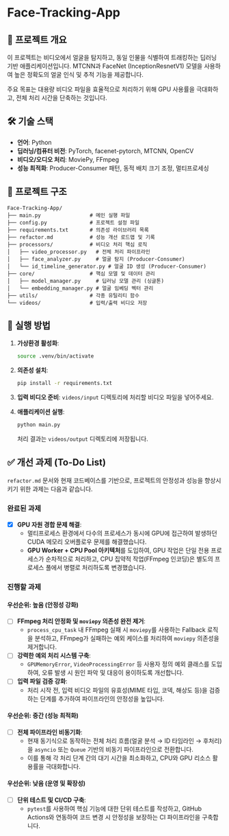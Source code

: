 # Face-Tracking-App

## 📝 프로젝트 개요

이 프로젝트는 비디오에서 얼굴을 탐지하고, 동일 인물을 식별하여 트래킹하는 딥러닝 기반 애플리케이션입니다. MTCNN과 FaceNet (InceptionResnetV1) 모델을 사용하여 높은 정확도의 얼굴 인식 및 추적 기능을 제공합니다.

주요 목표는 대용량 비디오 파일을 효율적으로 처리하기 위해 GPU 사용률을 극대화하고, 전체 처리 시간을 단축하는 것입니다.

## 🛠️ 기술 스택

*   **언어**: Python
*   **딥러닝/컴퓨터 비전**: PyTorch, facenet-pytorch, MTCNN, OpenCV
*   **비디오/오디오 처리**: MoviePy, FFmpeg
*   **성능 최적화**: Producer-Consumer 패턴, 동적 배치 크기 조정, 멀티프로세싱

## 📂 프로젝트 구조

```
Face-Tracking-App/
├── main.py                # 메인 실행 파일
├── config.py              # 프로젝트 설정 파일
├── requirements.txt       # 의존성 라이브러리 목록
├── refactor.md            # 성능 개선 로드맵 및 기록
├── processors/            # 비디오 처리 핵심 로직
│   ├── video_processor.py   # 전체 처리 파이프라인
│   ├── face_analyzer.py     # 얼굴 탐지 (Producer-Consumer)
│   └── id_timeline_generator.py # 얼굴 ID 생성 (Producer-Consumer)
├── core/                  # 핵심 모델 및 데이터 관리
│   ├── model_manager.py     # 딥러닝 모델 관리 (싱글톤)
│   └── embedding_manager.py # 얼굴 임베딩 벡터 관리
├── utils/                 # 각종 유틸리티 함수
└── videos/                # 입력/출력 비디오 저장
```

## 🚀 실행 방법

1.  **가상환경 활성화**:
    ```bash
    source .venv/bin/activate
    ```

2.  **의존성 설치**:
    ```bash
    pip install -r requirements.txt
    ```

3.  **입력 비디오 준비**:
    `videos/input` 디렉토리에 처리할 비디오 파일을 넣어주세요.

4.  **애플리케이션 실행**:
    ```bash
    python main.py
    ```
    처리 결과는 `videos/output` 디렉토리에 저장됩니다.

## ✅ 개선 과제 (To-Do List)

`refactor.md` 문서와 현재 코드베이스를 기반으로, 프로젝트의 안정성과 성능을 향상시키기 위한 과제는 다음과 같습니다.

### 완료된 과제

-   [x] **GPU 자원 경합 문제 해결**:
    -   멀티프로세스 환경에서 다수의 프로세스가 동시에 GPU에 접근하여 발생하던 CUDA 메모리 오버플로우 문제를 해결했습니다.
    -   **GPU Worker + CPU Pool 아키텍처**를 도입하여, GPU 작업은 단일 전용 프로세스가 순차적으로 처리하고, CPU 집약적 작업(FFmpeg 인코딩)은 별도의 프로세스 풀에서 병렬로 처리하도록 변경했습니다.

### 진행할 과제

#### 우선순위: 높음 (안정성 강화)

-   [ ] **FFmpeg 처리 안정화 및 `moviepy` 의존성 완전 제거**:
    -   `process_cpu_task` 내 FFmpeg 실패 시 `moviepy`를 사용하는 Fallback 로직을 분석하고, FFmpeg가 실패하는 예외 케이스를 처리하여 `moviepy` 의존성을 제거합니다.
-   [ ] **강력한 예외 처리 시스템 구축**:
    -   `GPUMemoryError`, `VideoProcessingError` 등 사용자 정의 예외 클래스를 도입하여, 오류 발생 시 원인 파악 및 대응이 용이하도록 개선합니다.
-   [ ] **입력 파일 검증 강화**:
    -   처리 시작 전, 입력 비디오 파일의 유효성(MIME 타입, 코덱, 해상도 등)을 검증하는 단계를 추가하여 파이프라인의 안정성을 높입니다.

#### 우선순위: 중간 (성능 최적화)

-   [ ] **전체 파이프라인 비동기화**:
    -   현재 동기식으로 동작하는 전체 처리 흐름(얼굴 분석 → ID 타임라인 → 후처리)을 `asyncio` 또는 `Queue` 기반의 비동기 파이프라인으로 전환합니다.
    -   이를 통해 각 처리 단계 간의 대기 시간을 최소화하고, CPU와 GPU 리소스 활용률을 극대화합니다.

#### 우선순위: 낮음 (운영 및 확장성)

-   [ ] **단위 테스트 및 CI/CD 구축**:
    -   `pytest`를 사용하여 핵심 기능에 대한 단위 테스트를 작성하고, GitHub Actions와 연동하여 코드 변경 시 안정성을 보장하는 CI 파이프라인을 구축합니다.
